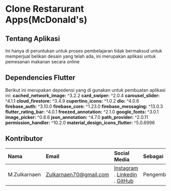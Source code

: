 # Clone Restarurant Apps(McDonald's)

## Tentang Aplikasi
Ini hanya di peruntukan untuk proses pembelajaran tidak bermaksud untuk memperjual belikan desain yang telah ada, ini merupakan aplikasi untuk pemesanan makanan secara online

## Dependencies Flutter 
Berikut ini merupakan depedensi yang di gunakan untuk pembuatan aplikasi ini:
**cached_network_image:** ^3.2.2
**card_swiper:** ^2.0.4
**carousel_slider:** ^4.1.1
**cloud_firestore:** ^3.4.9
**cupertino_icons:** ^1.0.2
**dio:** ^4.0.6
**firebase_auth:** ^3.10.0
**firebase_core:** ^1.23.0
**firebase_messaging:** ^13.0.3
**flutter_rating_bar:** ^4.0.1
**freezed_annotation:** ^2.1.0
**google_fonts:** ^3.0.1
**image_picker:** ^0.8.6
**json_annotation:** ^4.7.0
**path_provider:** ^2.0.11
**permission_handler:** ^10.2.0
**material_design_icons_flutter:** ^5.0.6996

## Kontributor 
| Nama | Email    | Social Media  | Sebagai  |
:---   | :--- | :--- | :--- |
M.Zulkarnaen|Zulkarnaen70@gmail.com|[Instagram](https://www.instagram.com/zulkarnaimz/) . [Linkedin](http://www.linkedin.com/in/zulkarnaen137) . [GitHub](https://github.com/magerngulik) |Pengembang
